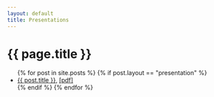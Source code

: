 ```yaml
---
layout: default
title: Presentations
---
```


# {{ page.title }}

<ul>
  {% for post in site.posts %}
    {% if post.layout == "presentation" %}
      <li>
        <a href="{{ post.url }}">{{ post.title }}</a>, 
        <a href='{{ "../../../assets/" | append: post.pdf_file }}'>[pdf]</a>
      </li>
    {% endif %}
  {% endfor %}
</ul>